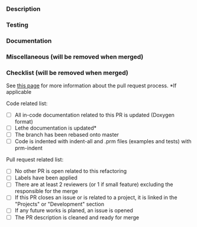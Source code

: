 <!-- Please, fill in the description as completely as possible.-->

### Description

<!-- Explain the aim of this refactoring
       What are the motivations? 
       How is it integrated to the current code? -->

### Testing

<!-- Are there changes and/or impacts on current tests, why? -->

### Documentation

<!-- Does this refactor modify or have new simulation parameters? If so, describe them. -->

### Miscellaneous (will be removed when merged)

<!-- Anything that you would like to add that does not fit into another category
       Examples:
         Future changes or features that will be added in subsequent pull requests
         Any comments or highlights for the reviewers -->

### Checklist (will be removed when merged)
See [this page](https://chaos-polymtl.github.io/lethe/documentation/contributing.html#pull-requests) for more information about the pull request process.
*If applicable

Code related list:
- [ ] All in-code documentation related to this PR is updated (Doxygen format)
- [ ] Lethe documentation is updated*
- [ ] The branch has been rebased onto master
- [ ] Code is indented with indent-all and .prm files (examples and tests) with prm-indent

Pull request related list:
- [ ] No other PR is open related to this refactoring
- [ ] Labels have been applied
- [ ] There are at least 2 reviewers (or 1 if small feature) excluding the responsible for the merge
- [ ] If this PR closes an issue or is related to a project, it is linked in the "Projects" or "Development" section
- [ ] If any future works is planed, an issue is opened
- [ ] The PR description is cleaned and ready for merge